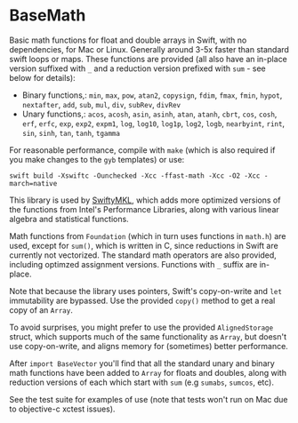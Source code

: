 # BaseMath

Basic math functions for float and double arrays in Swift, with no dependencies, for Mac or Linux. Generally around 3-5x faster than standard swift loops or maps. These functions are provided (all also have an in-place version suffixed with `_` and a reduction version prefixed with `sum` - see below for details):

- Binary functions,: `min`, `max`, `pow`, `atan2`, `copysign`, `fdim`, `fmax`, `fmin`, `hypot`, `nextafter`, `add`, `sub`, `mul`, `div`, `subRev`, `divRev`
- Unary functions,: `acos`, `acosh`, `asin`, `asinh`, `atan`, `atanh`, `cbrt`, `cos`, `cosh`, `erf`, `erfc`, `exp`, `exp2`, `expm1`, `log`, `log10`, `log1p`, `log2`, `logb`, `nearbyint`, `rint`, `sin`, `sinh`, `tan`, `tanh`, `tgamma`

For reasonable performance, compile with `make` (which is also required if you make changes to the `gyb` templates) or use:

    swift build -Xswiftc -Ounchecked -Xcc -ffast-math -Xcc -O2 -Xcc -march=native

This library is used by [SwiftyMKL](https://github.com/jph00/SwiftyMKL), which adds more optimized versions of the functions from Intel's Performance Libraries, along with various linear algebra and statistical functions.

Math functions from `Foundation` (which in turn uses functions in `math.h`) are used, except for `sum()`, which is written in C, since reductions in Swift are currently not vectorized. The standard math operators are also provided, including optimzed assignment versions. Functions with `_` suffix are in-place.

Note that because the library uses pointers, Swift's copy-on-write and `let` immutability are bypassed. Use the provided `copy()` method to get a real copy of an `Array`.

To avoid surprises, you might prefer to use the provided `AlignedStorage` struct, which supports much of the same functionality as `Array`, but doesn't use copy-on-write, and aligns memory for (sometimes) better performance.

After `import BaseVector` you'll find that all the standard unary and binary math functions have been added to `Array` for floats and doubles, along with reduction versions of each which start with `sum` (e.g `sumabs`, `sumcos`, etc).

See the test suite for examples of use (note that tests won't run on Mac due to objective-c xctest issues).
